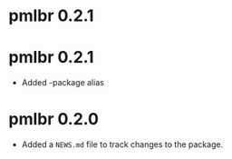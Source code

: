 # pmlbr 0.2.1

# pmlbr 0.2.1
* Added -package alias

# pmlbr 0.2.0

* Added a `NEWS.md` file to track changes to the package.
